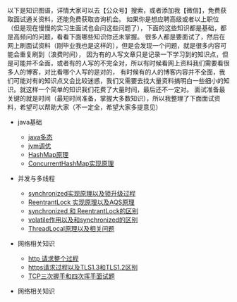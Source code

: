 以下是知识图谱，详情大家可以去【公众号】搜索，或者添加我【微信】，免费获取面试通关资料，还能免费获取咨询机会。
如果你是想应聘高级或者以上职位（但是现在慢慢的实习生面试也会问这些问题了），下面的这些知识都是基础，都是高频问的问题，看看下面哪些知识你还未掌握。
很多人都是要面试了，然后在网上刷面试资料（刚毕业我也是这样的），但是会发现一个问题，就是很多内容可能会重复刷到（浪费时间），
因为有的人写文章只是记录一下学习到的知识点，但是可能并不全面，或者有的人写的不完全对，所以有时候看网上资料我们需要看很多人的博客，对比看哪个人写的是对的，
有时候有的人的博客内容并不全面，我们可能对有的知识点又会比较迷惑，我们又需要去找大量资料搞明白一些细小的知识。就这样一个简单的知识我们花费了大量时间，最后还不一定对。
面试准备最关键的就是时间（最短时间准备，掌握大多数知识），所以我整理了下面面试资料，希望可以帮助大家（不一定全，希望大家多提意见）
- java基础
	- [java多态]()
    - [jvm调优]()
	- [HashMap原理]()
	- [ConcurrentHashMap实现原理]()
	
- 并发与多线程
	- [synchronized实现原理以及锁升级过程]()
	- [ReentrantLock 实现原理以及AQS原理]()
	- [synchronized 和 ReentrantLock的区别]()
	- [volatile作用以及和synchronized的区别]()
	- [ThreadLocal原理以及相关问题]()
	
- 网络相关知识
	- [http 请求整个过程]()
	- [https请求过程以及TLS1.3和TLS1.2区别 ]()
	- [TCP三次握手和四次挥手面试题]()
	
- 网络相关知识	
